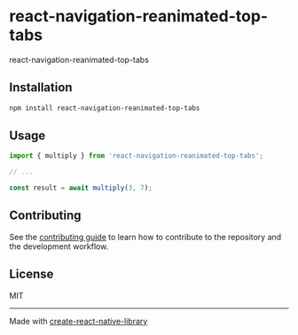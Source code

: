 # react-navigation-reanimated-top-tabs

react-navigation-reanimated-top-tabs

## Installation

```sh
npm install react-navigation-reanimated-top-tabs
```

## Usage


```js
import { multiply } from 'react-navigation-reanimated-top-tabs';

// ...

const result = await multiply(3, 7);
```


## Contributing

See the [contributing guide](CONTRIBUTING.md) to learn how to contribute to the repository and the development workflow.

## License

MIT

---

Made with [create-react-native-library](https://github.com/callstack/react-native-builder-bob)
